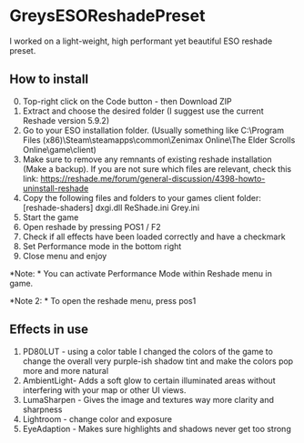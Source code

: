 # GreysESOReshadePreset
I worked on a light-weight, high performant yet beautiful ESO reshade preset.

## How to install
0. Top-right click on the Code button - then Download ZIP
1. Extract and choose the desired folder (I suggest use the current Reshade version 5.9.2)
2. Go to your ESO installation folder. (Usually something like C:\Program Files (x86)\Steam\steamapps\common\Zenimax Online\The Elder Scrolls Online\game\client)
3. Make sure to remove any remnants of existing reshade installation (Make a backup). If you are not sure which files are relevant, check this link: https://reshade.me/forum/general-discussion/4398-howto-uninstall-reshade
4. Copy the following files and folders to your games client folder:
   [reshade-shaders]
   dxgi.dll
   ReShade.ini
   Grey.ini
6. Start the game
7. Open reshade by pressing POS1 / F2
8. Check if all effects have been loaded correctly and have a checkmark
9. Set Performance mode in the bottom right
10. Close menu and enjoy

*Note: * You can activate Performance Mode within Reshade menu in game.

*Note 2: * To open the reshade menu, press pos1

## Effects in use
1. PD80LUT - using a color table I changed the colors of the game to change the overall very purple-ish shadow tint and make the colors pop more and more natural
2. AmbientLight- Adds a soft glow to certain illuminated areas without interfering with your map or other UI views.
3. LumaSharpen - Gives the image and textures way more clarity and sharpness
4. Lightroom - change color and exposure
6. EyeAdaption - Makes sure highlights and shadows never get too strong
